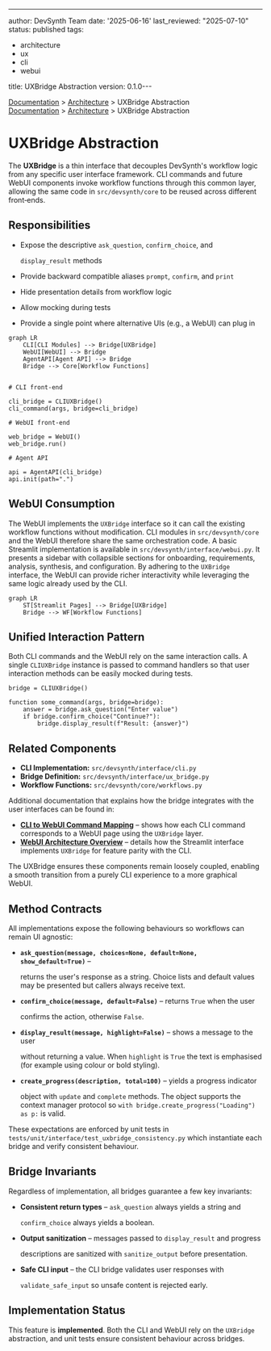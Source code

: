 ---
author: DevSynth Team
date: '2025-06-16'
last_reviewed: "2025-07-10"
status: published
tags:

- architecture
- ux
- cli
- webui

title: UXBridge Abstraction
version: 0.1.0---

<div class="breadcrumbs">
<a href="../index.md">Documentation</a> &gt; <a href="index.md">Architecture</a> &gt; UXBridge Abstraction
</div>

<div class="breadcrumbs">
<a href="../index.md">Documentation</a> &gt; <a href="index.md">Architecture</a> &gt; UXBridge Abstraction
</div>

# UXBridge Abstraction

The **UXBridge** is a thin interface that decouples DevSynth's workflow logic from
any specific user interface framework. CLI commands and future WebUI components
invoke workflow functions through this common layer, allowing the same code in
`src/devsynth/core` to be reused across different front‑ends.

## Responsibilities

- Expose the descriptive `ask_question`, `confirm_choice`, and

  `display_result` methods

- Provide backward compatible aliases `prompt`, `confirm`, and `print`
- Hide presentation details from workflow logic
- Allow mocking during tests
- Provide a single point where alternative UIs (e.g., a WebUI) can plug in


<!-- Diagram: Interfaces connected through UXBridge -->
```mermaid
graph LR
    CLI[CLI Modules] --> Bridge[UXBridge]
    WebUI[WebUI] --> Bridge
    AgentAPI[Agent API] --> Bridge
    Bridge --> Core[Workflow Functions]
```

```pseudocode

# CLI front-end

cli_bridge = CLIUXBridge()
cli_command(args, bridge=cli_bridge)

# WebUI front-end

web_bridge = WebUI()
web_bridge.run()

# Agent API

api = AgentAPI(cli_bridge)
api.init(path=".")
```

## WebUI Consumption

The WebUI implements the `UXBridge` interface so it can call the existing
workflow functions without modification. CLI modules in `src/devsynth/core` and
the WebUI therefore share the same orchestration code. A basic Streamlit
implementation is available in `src/devsynth/interface/webui.py`.
It presents a sidebar with collapsible sections for onboarding, requirements,
analysis, synthesis, and configuration. By adhering to the `UXBridge`
interface, the WebUI can provide richer interactivity while leveraging the same
logic already used by the CLI.

<!-- Diagram: Streamlit pages using UXBridge -->
```mermaid
graph LR
    ST[Streamlit Pages] --> Bridge[UXBridge]
    Bridge --> WF[Workflow Functions]
```

## Unified Interaction Pattern

Both CLI commands and the WebUI rely on the same interaction calls. A single
`CLIUXBridge` instance is passed to command handlers so that user interaction
methods can be easily mocked during tests.

```pseudocode
bridge = CLIUXBridge()

function some_command(args, bridge=bridge):
    answer = bridge.ask_question("Enter value")
    if bridge.confirm_choice("Continue?"):
        bridge.display_result(f"Result: {answer}")
```

## Related Components

- **CLI Implementation:** `src/devsynth/interface/cli.py`
- **Bridge Definition:** `src/devsynth/interface/ux_bridge.py`
- **Workflow Functions:** `src/devsynth/core/workflows.py`

Additional documentation that explains how the bridge integrates with the user
interfaces can be found in:

- **[CLI to WebUI Command Mapping](cli_webui_mapping.md)** – shows how each CLI
  command corresponds to a WebUI page using the `UXBridge` layer.
- **[WebUI Architecture Overview](webui_overview.md)** – details how the
  Streamlit interface implements `UXBridge` for feature parity with the CLI.


The UXBridge ensures these components remain loosely coupled, enabling a smooth
transition from a purely CLI experience to a more graphical WebUI.

## Method Contracts

All implementations expose the following behaviours so workflows can remain UI
agnostic:

- **``ask_question(message, choices=None, default=None, show_default=True)``** –

  returns the user's response as a string. Choice lists and default values may
  be presented but callers always receive text.

- **``confirm_choice(message, default=False)``** – returns ``True`` when the user

  confirms the action, otherwise ``False``.

- **``display_result(message, highlight=False)``** – shows a message to the user

  without returning a value. When ``highlight`` is ``True`` the text is
  emphasised (for example using colour or bold styling).

- **``create_progress(description, total=100)``** – yields a progress indicator

  object with ``update`` and ``complete`` methods. The object supports the
  context manager protocol so ``with bridge.create_progress("Loading") as p:`` is
  valid.

These expectations are enforced by unit tests in
``tests/unit/interface/test_uxbridge_consistency.py`` which instantiate each
bridge and verify consistent behaviour.

## Bridge Invariants

Regardless of implementation, all bridges guarantee a few key invariants:

- **Consistent return types** – `ask_question` always yields a string and

  `confirm_choice` always yields a boolean.

- **Output sanitization** – messages passed to `display_result` and progress

  descriptions are sanitized with `sanitize_output` before presentation.

- **Safe CLI input** – the CLI bridge validates user responses with

  `validate_safe_input` so unsafe content is rejected early.
## Implementation Status

This feature is **implemented**. Both the CLI and WebUI rely on the
`UXBridge` abstraction, and unit tests ensure consistent behaviour across
bridges.
